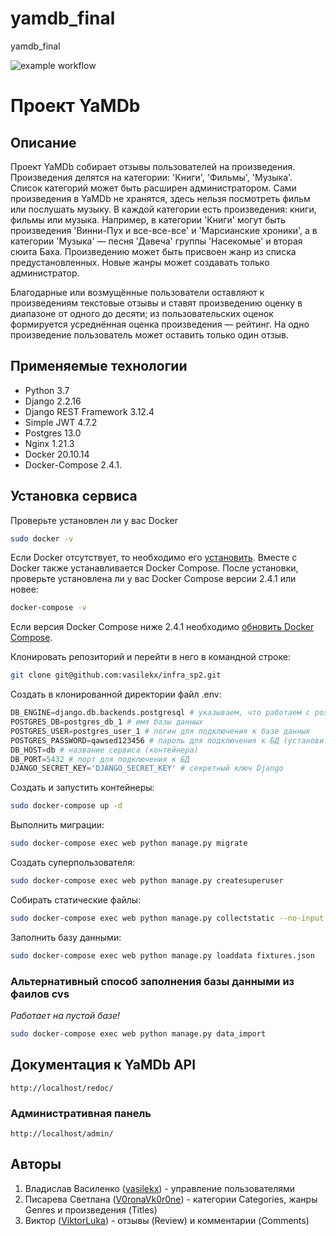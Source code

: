 # yamdb_final
yamdb_final

![example workflow](https://github.com/vasilekx/yamdb_final/actions/workflows/yamdb_workflow.yml/badge.svg)

# Проект YaMDb

## Описание

Проект YaMDb собирает отзывы пользователей на произведения. Произведения делятся на категории: 'Книги', 'Фильмы', 'Музыка'. Список категорий может быть расширен администратором.
Сами произведения в YaMDb не хранятся, здесь нельзя посмотреть фильм или послушать музыку.
В каждой категории есть произведения: книги, фильмы или музыка. Например, в категории 'Книги' могут быть произведения 'Винни-Пух и все-все-все' и 'Марсианские хроники', а в категории 'Музыка' — песня 'Давеча' группы 'Насекомые' и вторая сюита Баха.
Произведению может быть присвоен жанр из списка предустановленных. Новые жанры может создавать только администратор.

Благодарные или возмущённые пользователи оставляют к произведениям текстовые отзывы и ставят произведению оценку в диапазоне от одного до десяти; из пользовательских оценок формируется усреднённая оценка произведения — рейтинг. На одно произведение пользователь может оставить только один отзыв.

## Применяемые технологии
 - Python 3.7
 - Django 2.2.16
 - Django REST Framework 3.12.4
 - Simple JWT 4.7.2
 - Postgres 13.0
 - Nginx 1.21.3
 - Docker 20.10.14
 - Docker-Compose 2.4.1.

## Установка сервиса
Проверьте установлен ли у вас Docker 
```bash
sudo docker -v
```
Если Docker отсутствует, то необходимо его [установить](https://docs.docker.com/engine/install/). Вместе с Docker также устанавливается Docker Compose. После установки, проверьте установлена ли у вас Docker Compose версии 2.4.1 или новее:
```bash
docker-compose -v
```
Если версия Docker Compose ниже 2.4.1 необходимо [обновить Docker Compose](https://docs.docker.com/compose/install/).


Клонировать репозиторий и перейти в него в командной строке:
```bash
git clone git@github.com:vasilekx/infra_sp2.git
```
Cоздать в клонированной директории файл .env:
```python
DB_ENGINE=django.db.backends.postgresql # указываем, что работаем с postgresql
POSTGRES_DB=postgres_db_1 # имя базы данных
POSTGRES_USER=postgres_user_1 # логин для подключения к базе данных
POSTGRES_PASSWORD=qawsed123456 # пароль для подключения к БД (установите свой)
DB_HOST=db # название сервиса (контейнера)
DB_PORT=5432 # порт для подключения к БД
DJANGO_SECRET_KEY='DJANGO_SECRET_KEY' # секретный ключ Django
```
Создать и запустить контейнеры:
```bash
sudo docker-compose up -d
```
Выполнить миграции:
```bash
sudo docker-compose exec web python manage.py migrate
```
Создать суперпользователя:
```bash
sudo docker-compose exec web python manage.py createsuperuser
```
Собирать статические файлы:
```bash
sudo docker-compose exec web python manage.py collectstatic --no-input
```
Заполнить базу данными:
```bash
sudo docker-compose exec web python manage.py loaddata fixtures.json
```

### Альтернативный способ заполнения базы данными из фаилов cvs
*Работает на пустой базе!*
```bash
sudo docker-compose exec web python manage.py data_import
```

## Документация к YaMDb API
```
http://localhost/redoc/
```
### Административная панель
```
http://localhost/admin/
```

## Авторы
1. Владислав Василенко ([vasilekx](https://github.com/vasilekx)) - управление пользователями
2. Писарева Светлана ([V0ronaVk0r0ne](https://github.com/V0ronaVk0r0ne)) - категории Categories, жанры Genres и произведения (Titles)
3. Виктор ([ViktorLuka](https://github.com/ViktorLuka)) - отзывы (Review) и комментарии (Comments)
